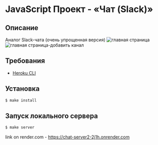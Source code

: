 # JavaScript Проект - «Чат (Slack)»
## Описание
Аналог Slack-чата (очень упрощенная версия)
![главная страница](https://cdn2.hexlet.io/store/derivatives/original/777908fff9809f521cc4d45ed5fdbcad.png)
![главная страница-добавить канал](https://cdn2.hexlet.io/store/derivatives/original/ffbe8cba6fab983595da87b68c155918.png)
## Требования

* [Heroku CLI](https://devcenter.heroku.com/articles/heroku-cli)

## Установка

```sh
$ make install
```

## Запуск локального сервера

```sh
$ make server

```


link on render.com - https://chat-server2-2j1h.onrender.com